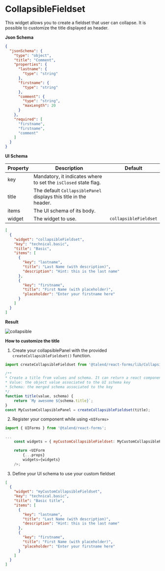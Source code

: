 # CollapsibleFieldset

This widget allows you to create a fieldset that user can collapse.
It is possible to customize the title displayed as header.

**Json Schema**

```json
{
  "jsonSchema": {
    "type": "object",
    "title": "Comment",
    "properties": {
      "lastname": {
        "type": "string"
      },
      "firstname": {
        "type": "string"
      },
      "comment": {
        "type": "string",
        "maxLength": 20
      }
    },
    "required": [
      "firstname",
      "firstname",
      "comment"
    ]
  }
}
```

**UI Schema**

| Property | Description | Default |
|---|---|---|
| key | Mandatory, it indicates where to set the `isClosed` state flag. |  |
| title | The default `CollapsiblePanel` displays this title in the header. |  |
| items | The UI schema of its body. |  |
| widget | The widget to use. | `collapsibleFieldset` |

```json
[
  {
    "widget": "collapsibleFieldset",
    "key": "technical.basic",
    "title": "Basic",
    "items": [
      {
        "key": "lastname",
        "title": "Last Name (with description)",
        "description": "Hint: this is the last name"
      },
      {
        "key": "firstname",
        "title": "First Name (with placeholder)",
        "placeholder": "Enter your firstname here"
      }
    ]
  }
]
```

**Result**

![collapsible](screenshot.jpg)

**How to customize the title**

1. Create your collapsiblePanel with the provided `createCollapsibleFieldset()` function.
```javascript
import createCollapsibleFieldset from '@talend/react-forms/lib/CollapsibleFieldset';

/**
* Create a title from values and schema. It can return a react component instance.
* Value: the object value associated to the UI schema key
* Schema: the merged schema associated to the key
*/
function title(value, schema) {
	return `My awesome ${schema.title}`;
}
const MyCustomCollapsiblePanel = createCollapsibleFieldset(title);
```

2. Register your component while using `<UIForms>`
```javascript
import { UIForms } from '@talend/react-forms';

...
    const widgets = { myCustomCollapsibleFieldset: MyCustomCollapsiblePanel };

    return <UIForm
        {...props}
        widgets={widgets}
    />;

```

3. Define your UI schema to use your custom fieldset
```json
[
  {
    "widget": "myCustomCollapsibleFieldset",
    "key": "technical.basic",
    "title": "Basic title",
    "items": [
      {
        "key": "lastname",
        "title": "Last Name (with description)",
        "description": "Hint: this is the last name"
      },
      {
        "key": "firstname",
        "title": "First Name (with placeholder)",
        "placeholder": "Enter your firstname here"
      }
    ]
  }
]
```
